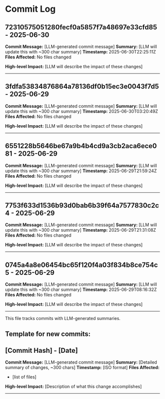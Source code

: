 # Commit Log


## 72310575051280fecf0a5857f7a48697e33cfd85 - 2025-06-30
**Commit Message:** [LLM-generated commit message]
**Summary:** [LLM will update this with ~300 char summary]
**Timestamp:** 2025-06-30T22:25:11Z
**Files Affected:** 
No files changed

**High-level Impact:**
[LLM will describe the impact of these changes]

---

## 3fdfa53834876864a78136df0b15ec3e0043f7d5 - 2025-06-29
**Commit Message:** [LLM-generated commit message]
**Summary:** [LLM will update this with ~300 char summary]
**Timestamp:** 2025-06-30T03:20:49Z
**Files Affected:** 
No files changed

**High-level Impact:**
[LLM will describe the impact of these changes]

---

## 6551228b5646be67a9b4b4cd9a3cb2aca6ece081 - 2025-06-29
**Commit Message:** [LLM-generated commit message]
**Summary:** [LLM will update this with ~300 char summary]
**Timestamp:** 2025-06-29T21:59:24Z
**Files Affected:** 
No files changed

**High-level Impact:**
[LLM will describe the impact of these changes]

---

## 7753f633d1536b93d0bab6b39f64a7577830c2c4 - 2025-06-29
**Commit Message:** [LLM-generated commit message]
**Summary:** [LLM will update this with ~300 char summary]
**Timestamp:** 2025-06-29T21:31:08Z
**Files Affected:** 
No files changed

**High-level Impact:**
[LLM will describe the impact of these changes]

---

## 0745a4a8e06454bc65f120f4a03f834b8ce754c5 - 2025-06-29
**Commit Message:** [LLM-generated commit message]
**Summary:** [LLM will update this with ~300 char summary]
**Timestamp:** 2025-06-29T08:16:32Z
**Files Affected:** 
No files changed

**High-level Impact:**
[LLM will describe the impact of these changes]

---
This file tracks commits with LLM-generated summaries.

## Template for new commits:
## [Commit Hash] - [Date]
**Commit Message:** [LLM-generated commit message]
**Summary:** [Detailed summary of changes, ~300 chars]
**Timestamp:** [ISO format]
**Files Affected:** 
- [list of files]

**High-level Impact:**
[Description of what this change accomplishes]

---
